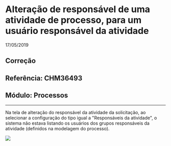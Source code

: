 # Alteração de responsável de uma atividade de processo, para um usuário responsável da atividade
17/05/2019
## Correção
## Referência: CHM36493
## Módulo: Processos
***

Na tela de alteração do responsável da atividade da solicitação, ao selecionar a configuração do tipo igual a "Responsáveis da atividade", o sistema não estava listando os usuários dos grupos responsáveis da atividade (definidos na modelagem do processo).

![]([PATH_IMG]/CHM36493_alterar_responsavel_atividade_processo.png)